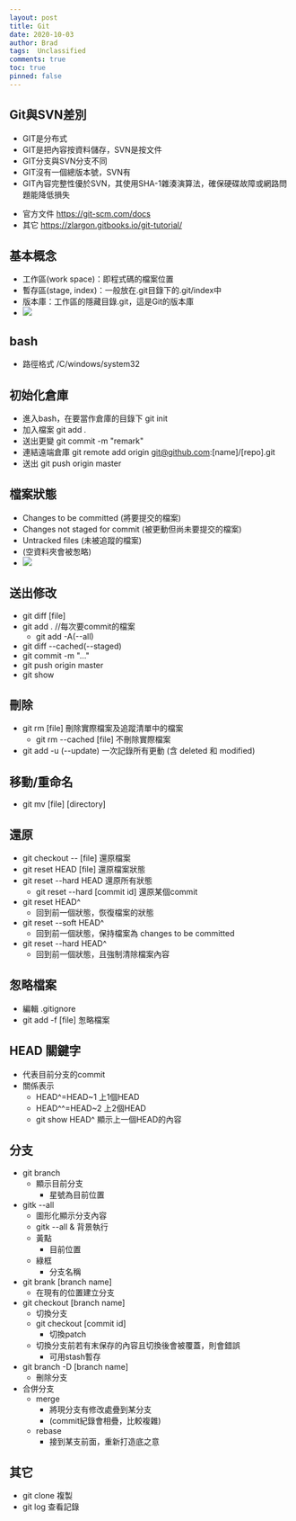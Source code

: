 ```yaml
---
layout: post
title: Git
date: 2020-10-03
author: Brad
tags:  Unclassified
comments: true
toc: true
pinned: false
---
```


## Git與SVN差別
* GIT是分布式
* GIT是把內容按資料儲存，SVN是按文件
* GIT分支與SVN分支不同
* GIT沒有一個總版本號，SVN有
* GIT內容完整性優於SVN，其使用SHA-1雜湊演算法，確保硬碟故障或網路問題能降低損失

<!-- more -->


* 官方文件 https://git-scm.com/docs
* 其它 https://zlargon.gitbooks.io/git-tutorial/

## 基本概念
* 工作區(work space)：即程式碼的檔案位置
* 暫存區(stage, index)：一般放在.git目錄下的.git/index中
* 版本庫：工作區的隱藏目錄.git，這是Git的版本庫
* ![](https://i.imgur.com/5XLH19U.png)


## bash
* 路徑格式 /C/windows/system32

## 初始化倉庫
* 進入bash，在要當作倉庫的目錄下 git init
* 加入檔案 git add *.*
* 送出更變 git commit -m "remark"
* 連結遠端倉庫 git remote add origin git@github.com:[name]/[repo].git
* 送出 git push origin master

## 檔案狀態
* Changes to be committed (將要提交的檔案)
* Changes not staged for commit (被更動但尚未要提交的檔案)
* Untracked files (未被追蹤的檔案)
* (空資料夾會被怱略)
* ![](https://i.imgur.com/4Q03Tvd.png)

## 送出修改
* git diff [file]
* git add . //每次要commit的檔案
    * git add -A(--all)
* git diff --cached(--staged)
* git commit -m "…"
* git push origin master
* git show

## 刪除
* git rm [file] 刪除實際檔案及追蹤清單中的檔案
    * git rm --cached [file] 不刪除實際檔案
* git add -u (--update) 一次記錄所有更動 (含 deleted 和 modified)

## 移動/重命名
* git mv [file] [directory]

## 還原
* git checkout -- [file] 還原檔案
* git reset HEAD [file]  還原檔案狀態
* git reset --hard HEAD   還原所有狀態
    * git reset --hard [commit id] 還原某個commit
* git reset HEAD^
    * 回到前一個狀態，恢復檔案的狀態
* git reset --soft HEAD^
    * 回到前一個狀態，保持檔案為 changes to be committed
* git reset --hard HEAD^
    * 回到前一個狀態，且強制清除檔案內容

##  怱略檔案
* 編輯 .gitignore
* git add -f [file] 怱略檔案

## HEAD 關鍵字
* 代表目前分支的commit
* 關係表示
    * HEAD^=HEAD~1  上1個HEAD
    * HEAD^^=HEAD~2  上2個HEAD
    * git show HEAD^ 顯示上一個HEAD的內容


## 分支
* git branch
    * 顯示目前分支
        * 星號為目前位置
* gitk --all
    * 圖形化顯示分支內容
    * gitk --all & 背景執行
    * 黃點
        * 目前位置
    * 綠框
        * 分支名稱
* git brank [branch name]
    * 在現有的位置建立分支
* git checkout [branch name]
    * 切換分支
    * git checkout [commit id]
        * 切換patch
    * 切換分支前若有末保存的內容且切換後會被覆蓋，則會錯誤
        * 可用stash暫存
* git branch -D [branch name]
    * 刪除分支
* 合併分支
    * merge
        * 將現分支有修改處疊到某分支
        * (commit紀錄會相疊，比較複雜)
    * rebase
        * 接到某支前面，重新打造底之意


## 其它
* git clone 複製
* git log 查看記錄







